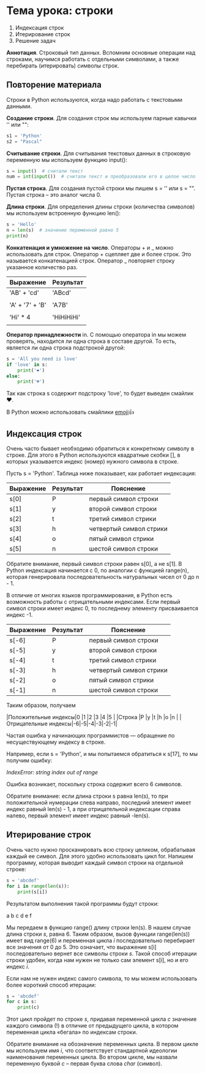 # Тема урока: строки

1. Индексация строк
2. Итерирование строк
3. Решение задач

**Аннотация**. Строковый тип данных. Вспомним основные операции над строками, научимся работать с отдельными символами, а
также перебирать (итерировать) символы строк.

## Повторение материала

Строки в Python используются, когда надо работать с текстовыми данными.

**Создание строки**. Для создания строк мы используем парные кавычки '' или "":

```python
s1 = 'Python'
s2 = "Pascal"
```

**Считывание строки**. Для считывания текстовых данных в строковую переменную мы
используем функцию input():

```python
s = input()  # считали текст
num = int(input())  # считали текст и преобразовали его в целое число
```

**Пустая строка**. Для создания пустой строки мы пишем s = '' или s = "". Пустая
строка – это аналог числа 0.

**Длина строки**. Для определения длины строки (количества символов) мы используем
встроенную функцию len():

```python
s = 'Hello'
n = len(s)  # значение переменной равно 5
print(n)
```

**Конкатенация и умножение на число**. Операторы + и _ можно использовать для
строк. Оператор + сцепляет две и более строк. Это называется конкатенацией строк.
Оператор _ повторяет строку указанное количество раз.

| Выражение       | Результат  |
| --------------- | ---------- |
| 'AB' + 'cd'     | 'ABcd'     |
|                 |            |
| 'A' + '7' + 'B' | 'A7B'      |
|                 |            |
| 'Hi' \* 4       | 'HiHiHiHi' |
|                 |            |

**Оператор принадлежности** in. С помощью оператора in мы можем проверять,
находится ли одна строка в составе другой. То есть, является ли одна строка
подстрокой другой:

```python
s = 'All you need is love'
if 'love' in s:
    print('❤️')
else:
    print('💔')
```

Так как строка s содержит подстроку 'love', то будет выведен смайлик ❤️.

В Python можно использовать смайлики [emoji](https://pypi.org/project/emoji/)👍

## Индексация строк

Очень часто бывает необходимо обратиться к конкретному символу в строке. Для
этого в Python используются квадратные скобки [], в которых указывается индекс
(номер) нужного символа в строке.

Пусть s = 'Python'. Таблица ниже показывает, как работает индексация:

| Выражение | Результат | Пояснение               |
| --------- | --------- | ----------------------- |
| s[0]      | P         | первый символ строки    |
| s[1]      | y         | второй символ строки    |
| s[2]      | t         | третий символ стрики    |
| s[3]      | h         | четвертый символ стрики |
| s[4]      | o         | пятый символ стрики     |
| s[5]      | n         | шестой символ строки    |

Обратите внимание, первый символ строки равен s[0], а не s[1].
В Python индексация начинается с 0, по аналогии с функцией range(n), которая
генерировала последовательность натуральных чисел от 0 до n - 1.

В отличие от многих языков программирования, в Python есть возможность работы
с отрицательными индексами. Если первый символ строки имеет индекс 0, то
последнему элементу присваивается индекс -1.

| Выражение | Результат | Пояснение               |
| --------- | --------- | ----------------------- |
| s[-6]     | P         | первый символ строки    |
| s[-5]     | y         | второй символ строки    |
| s[-4]     | t         | третий символ стрики    |
| s[-3]     | h         | четвертый символ стрики |
| s[-2]     | o         | пятый символ стрики     |
| s[-1]     | n         | шестой символ строки    |

Таким образом, получаем

|Положительные индексы|0 |1 |2 |3 |4 |5 |
|Строка |P |y |t |h |o |n |
|Отрицательные индексы|-6|-5|-4|-3|-2|-1|

Частая ошибка у начинающих программистов — обращение по несуществующему
индексу в строке.

Например, если s = 'Python', и мы попытаемся обратиться к s[17], то мы получим
ошибку:

_IndexError: string index out of range_

Ошибка возникает, поскольку строка содержит всего 6 символов.

Обратите внимание: если длина строки s равна len(s), то при
положительной нумерации слева направо, последний элемент имеет индекс
равный len(s) - 1, а при отрицательной индексации справа налево,
первый элемент имеет индекс равный -len(s).

## Итерирование строк

Очень часто нужно просканировать всю строку целиком, обрабатывая каждый ее
символ. Для этого удобно использовать цикл for. Напишем программу, которая
выводит каждый символ строки на отдельной строке:

```python
s = 'abcdef'
for i in range(len(s)):
    print(s[i])
```

Результатом выполнения такой программы будут строки:

a
b
c
d
e
f

Мы передаем в функцию range() длину строки len(s). В нашем случае длина строки
_s_, равна 6. Таким образом, вызов функции range(len(s)) имеет вид
range(6) и переменная цикла _i_ последовательно перебирает все значения от 0 до 5.
Это означает, что выражение s[i] последовательно вернет все символы строки
_s_. Такой способ итерации строки удобен, когда нам нужен не только сам элемент
s[i], но и его индекс _i_.

Если нам не нужен индекс самого символа, то мы можем использовать более короткий
способ итерации:

```python
s = 'abcdef'
for c in s:
    print(c)
```

Этот цикл пройдет по строке _s_, придавая переменной цикла _c_ значение
каждого символа (!) в отличие от предыдущего цикла, в котором переменная цикла «бегала»
по индексам строки.

Обратите внимание на обозначение переменных цикла. В первом цикле мы
используем имя _i_, что соответствует стандартной идеологии наименования
переменных цикла. Во втором цикле, мы назвали переменную буквой _c_ –
первая буква слова _char_ (символ).

